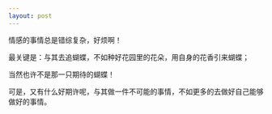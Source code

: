 ```yaml
---
layout: post
---
```

 
情感的事情总是错综复杂，好烦啊！  

最关键是：与其去追蝴蝶，不如种好花园里的花朵，用自身的花香引来蝴蝶；  

当然也许不是那一只期待的蝴蝶！  

可是，又有什么好期许呢，与其做一件不可能的事情，不如更多的去做好自己能够做好的事情。